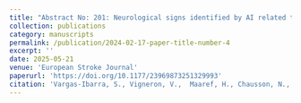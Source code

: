 ```yaml
---
title: "Abstract No: 201: Neurological signs identified by AI related to stroke patient recanalization"
collection: publications
category: manuscripts
permalink: /publication/2024-02-17-paper-title-number-4
excerpt: ''
date: 2025-05-21
venue: 'European Stroke Journal'
paperurl: 'https://doi.org/10.1177/23969873251329993'
citation: 'Vargas-Ibarra, S., Vigneron, V.,  Maaref, H., Chausson, N., Lhermitte, Y., Smadja, D., Garcia-Salicetti, S.. (2025). Abstract No: 201: Neurological signs identified by AI related to stroke patient recanalization. <i>11th European Stroke Organisation Conference Abstracts – 21-23 May 2025, Helsinki, Finlandh</i>'
---
```


